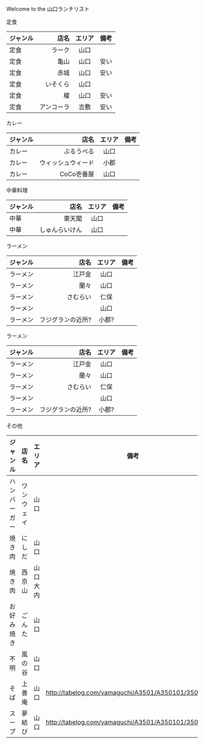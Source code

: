 Welcome to the 山口ランチリスト

定食

| ジャンル| 店名 | エリア |備考 |
|:-----------|------------:|:------------:|:------------:|
|定食|ラーク|山口||
|定食| 亀山|山口|安い|
|定食|赤城|山口|安い|
|定食|いそくら|山口||
|定食|櫂|山口|安い|
|定食|アンコーラ|吉敷|安い|


カレー

| ジャンル| 店名 | エリア |備考 |
|:-----------|------------:|:------------:|:------------:|
| カレー|ぶるうべる|山口||
| カレー|ウィッシュウィード|小郡||
| カレー|CoCo壱番屋|山口||


中華料理

| ジャンル| 店名 | エリア |備考 |
|:-----------|------------:|:------------:|:------------:|
| 中華|東天閣|山口||
| 中華|しゅんらいけん|山口||


ラーメン

| ジャンル| 店名 | エリア |備考 |
|:-----------|------------:|:------------:|:------------:|
| ラーメン|江戸金|山口||
| ラーメン|蘭々|山口||
| ラーメン|さむらい|仁保||
| ラーメン||山口||
| ラーメン|フジグランの近所?|小郡?||


ラーメン

| ジャンル| 店名 | エリア |備考 |
|:-----------|------------:|:------------:|:------------:|
| ラーメン|江戸金|山口||
| ラーメン|蘭々|山口||
| ラーメン|さむらい|仁保||
| ラーメン||山口||
| ラーメン|フジグランの近所?|小郡?||


その他

| ジャンル| 店名 | エリア |備考 |
|:-----------|------------:|:------------:|:------------:|
| ハンバーガー|ワンウェイ|山口||
| 焼き肉|にしだ|山口||
| 焼き肉|西京山|山口大内||
| お好み焼き|ごんた|山口||
| 不明|風の谷|山口||
| そば|上善庵|山口|http://tabelog.com/yamaguchi/A3501/A350101/35006130/|
| スープ|夢結び|山口|http://tabelog.com/yamaguchi/A3501/A350101/35006368/|


